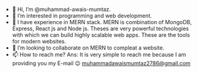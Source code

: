 - 👋 Hi, I’m @muhammad-awais-mumtaz.
- 👀 I’m interested in programming and web development.
- 🌱 I have experience in MERN stack. MERN is combination of
      MongoDB, Express, React js and Node js. Theses are very powerful
      technologies with which we can build highly scalable web apps.
      These are the tools for modern websites.
- 💞️ I’m looking to collaborate on MERN to compleat a website.
- 📫 How to reach me? 
Ans: It is very simple to reach me because I am providing you my E-mail 😉 muhammadawaismumtaz2786@gmail.com
